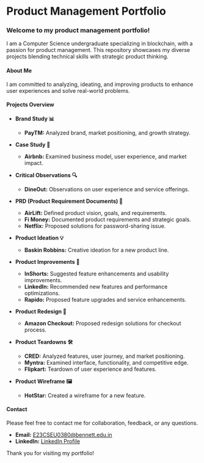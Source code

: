 # Product Management Portfolio

### Welcome to my product management portfolio! 

I am a Computer Science undergraduate specializing in blockchain, with a passion for product management. This repository showcases my diverse projects blending technical skills with strategic product thinking.

#### About Me

I am committed to analyzing, ideating, and improving products to enhance user experiences and solve real-world problems.

#### Projects Overview

- **Brand Study 📊**
  - **PayTM:** Analyzed brand, market positioning, and growth strategy.

- **Case Study 📝**
  - **Airbnb:** Examined business model, user experience, and market impact.

- **Critical Observations 🔍**
  - **DineOut:** Observations on user experience and service offerings.

- **PRD (Product Requirement Documents) 📄**
  - **AirLift:** Defined product vision, goals, and requirements.
  - **Fi Money:** Documented product requirements and strategic goals.
  - **Netflix:** Proposed solutions for password-sharing issue.

- **Product Ideation 💡**
  - **Baskin Robbins:** Creative ideation for a new product line.

- **Product Improvements 🚀**
  - **InShorts:** Suggested feature enhancements and usability improvements.
  - **LinkedIn:** Recommended new features and performance optimizations.
  - **Rapido:** Proposed feature upgrades and service enhancements.

- **Product Redesign 🔄**
  - **Amazon Checkout:** Proposed redesign solutions for checkout process.

- **Product Teardowns 🛠️**
  - **CRED:** Analyzed features, user journey, and market positioning.
  - **Myntra:** Examined interface, functionality, and competitive edge.
  - **Flipkart:** Teardown of user experience and features.

- **Product Wireframe 🖼️**
  - **HotStar:** Created a wireframe for a new feature.

#### Contact

Please feel free to contact me for collaboration, feedback, or any questions.

- **Email:** E23CSEU0380@bennett.edu.in
- **LinkedIn:** [LinkedIn Profile](http://www.linkedin.com/in/tedhimanshu)

Thank you for visiting my portfolio!

